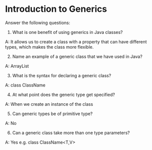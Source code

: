 # Introduction to Generics

Answer the following questions:
1. What is one benefit of using generics in Java classes?

A: It allows us to create a class with a property that can have different types, which makes the class more flexible.

2. Name an example of a generic class that we have used in Java?

A: ArrayList

3. What is the syntax for declaring a generic class?

A: class ClassName<T>

4. At what point does the generic type get specified?

A: When we create an instance of the class

5. Can generic types be of primitive type?

A: No

6. Can a generic class take more than one type parameters?

A: Yes
e.g. class ClassName<T,V>
